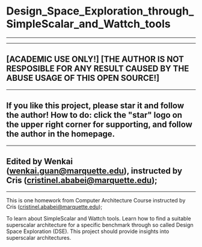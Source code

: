 # Design_Space_Exploration_through_SimpleScalar_and_Wattch_tools
--------------------------------------------------------------
--------------------------------------------------------------
[ACADEMIC USE ONLY!]
[THE AUTHOR IS NOT RESPOSIBLE FOR ANY RESULT CAUSED BY THE ABUSE USAGE OF THIS OPEN SOURCE!]
--------------------------------------------------------------
--------------------------------------------------------------
If you like this project, please star it and follow the author!
How to do: click the "star" logo on the upper right corner for supporting, and follow the author in the homepage.
--------------------------------------------------------------
--------------------------------------------------------------
Edited by Wenkai (wenkai.guan@marquette.edu), instructed by Cris (cristinel.ababei@marquette.edu);
--------------------------------------------------------------
--------------------------------------------------------------
This is one homework from Computer Architecture Course instructed by Cris (cristinel.ababei@marquette.edu);

To learn about SimpleScalar and Wattch tools.
Learn how to find a suitable superscalar architecture for a specific benchmark through so called Design
Space Exploration (DSE). This project should provide insights into superscalar architectures.



